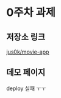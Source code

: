 # 0주차 과제

## 저장소 링크

[jus0k/movie-app](https://github.com/jus0k/movie_app)

## 데모 페이지

deploy 실패 ㅜㅜ
